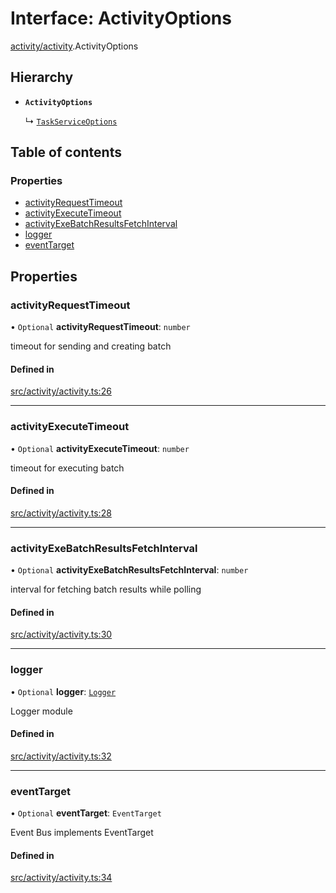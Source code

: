 # Interface: ActivityOptions

[activity/activity](../modules/activity_activity).ActivityOptions

## Hierarchy

- **`ActivityOptions`**

  ↳ [`TaskServiceOptions`](task_service.TaskServiceOptions)

## Table of contents

### Properties

- [activityRequestTimeout](activity_activity.ActivityOptions#activityrequesttimeout)
- [activityExecuteTimeout](activity_activity.ActivityOptions#activityexecutetimeout)
- [activityExeBatchResultsFetchInterval](activity_activity.ActivityOptions#activityexebatchresultsfetchinterval)
- [logger](activity_activity.ActivityOptions#logger)
- [eventTarget](activity_activity.ActivityOptions#eventtarget)

## Properties

### activityRequestTimeout

• `Optional` **activityRequestTimeout**: `number`

timeout for sending and creating batch

#### Defined in

[src/activity/activity.ts:26](https://github.com/golemfactory/golem-js/blob/570d226/src/activity/activity.ts#L26)

___

### activityExecuteTimeout

• `Optional` **activityExecuteTimeout**: `number`

timeout for executing batch

#### Defined in

[src/activity/activity.ts:28](https://github.com/golemfactory/golem-js/blob/570d226/src/activity/activity.ts#L28)

___

### activityExeBatchResultsFetchInterval

• `Optional` **activityExeBatchResultsFetchInterval**: `number`

interval for fetching batch results while polling

#### Defined in

[src/activity/activity.ts:30](https://github.com/golemfactory/golem-js/blob/570d226/src/activity/activity.ts#L30)

___

### logger

• `Optional` **logger**: [`Logger`](utils_logger_logger.Logger)

Logger module

#### Defined in

[src/activity/activity.ts:32](https://github.com/golemfactory/golem-js/blob/570d226/src/activity/activity.ts#L32)

___

### eventTarget

• `Optional` **eventTarget**: `EventTarget`

Event Bus implements EventTarget

#### Defined in

[src/activity/activity.ts:34](https://github.com/golemfactory/golem-js/blob/570d226/src/activity/activity.ts#L34)
